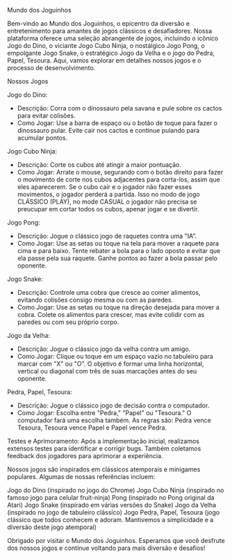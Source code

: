 Mundo dos Joguinhos

Bem-vindo ao Mundo dos Joguinhos, o epicentro da diversão e entretenimento para amantes de jogos clássicos e desafiadores. Nossa plataforma oferece uma seleção abrangente de jogos, incluindo o icônico Jogo do Dino, o viciante Jogo Cubo Ninja, o nostálgico Jogo Pong, o empolgante Jogo Snake, o estratégico Jogo da Velha e o jogo do Pedra, Papel, Tesoura. Aqui, vamos explorar em detalhes nossos jogos e o processo de desenvolvimento.


Nossos Jogos

Jogo do Dino:

- Descrição: Corra com o dinossauro pela savana e pule sobre os cactos para evitar colisões.
- Como Jogar: Use a barra de espaço ou o botão de toque para fazer o dinossauro pular. Evite cair nos cactos e continue pulando para acumular pontos.


Jogo Cubo Ninja:

- Descrição: Corte os cubos até atingir a maior pontuação.
- Como Jogar: Arrate o mouse, segurando com o botão direito para fazer o movimento de corte nos cubos adjacentes para corta-los, assim que eles aparecerem. Se o cubo cair e o jogador não fazer esses movimentos, o jogador perderá a partida. Isso no modo de jogo CLÁSSICO (PLAY), no mode CASUAL o jogador não precisa se preucupar em cortar todos os cubos, apenar jogar e se divertir. 


Jogo Pong:

- Descrição: Jogue o clássico jogo de raquetes contra uma "IA".
- Como Jogar: Use as setas ou toque na tela para mover a raquete para cima e para baixo. Tente rebater a bola para o lado oposto e evitar que ela passe pela sua raquete. Ganhe pontos ao fazer a bola passar pelo oponente.


Jogo Snake:

- Descrição: Controle uma cobra que cresce ao comer alimentos, evitando colisões consigo mesma ou com as paredes.
- Como Jogar: Use as setas ou toque na direção desejada para mover a cobra. Colete os alimentos para crescer, mas evite colidir com as paredes ou com seu próprio corpo. 

Jogo da Velha:

- Descrição: Jogue o clássico jogo da velha contra um amigo.
- Como Jogar: Clique ou toque em um espaço vazio no tabuleiro para marcar com "X" ou "O". O objetivo é formar uma linha horizontal, vertical ou diagonal com três de suas marcações antes do seu oponente.


Pedra, Papel, Tesoura:

- Descrição: Jogue o clássico jogo de decisão contra o computador.
- Como Jogar: Escolha entre "Pedra," "Papel" ou "Tesoura." O computador fará uma escolha também. As regras são: Pedra vence Tesoura, Tesoura vence Papel e Papel vence Pedra.


Testes e Aprimoramento: Após a implementação inicial, realizamos extensos testes para identificar e corrigir bugs. Também coletamos feedback dos jogadores para aprimorar a experiência.

Nossos jogos são inspirados em clássicos atemporais e minigames populares. Algumas de nossas referências incluem:

Jogo do Dino (inspirado no jogo do Chrome)
Jogo Cubo Ninja (inspirado no famoso jogo para celular fruit-ninja)
Pong (inspirado no Pong original da Atari)
Jogo Snake (inspirado em várias versões do Snake)
Jogo da Velha (inspirado no jogo de tabuleiro clássico)
Jogo Pedra, Papel, Tesoura (jogo clássico que todos conhecem e adoram. Mantivemos a simplicidade e a diversão deste jogo atemporal)

Obrigado por visitar o Mundo dos Joguinhos. Esperamos que você desfrute dos nossos jogos e continue voltando para mais diversão e desafios!
